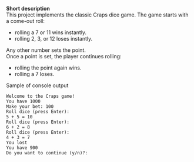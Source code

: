 **Short description**  
This project implements the classic Craps dice game. The game starts with a come-out roll:  
 - rolling a 7 or 11 wins instantly.  
 - rolling 2, 3, or 12 loses instantly.
   
Any other number sets the point.  
Once a point is set, the player continues rolling:  
 - rolling the point again wins.  
 - rolling a 7 loses.  

 Sample of console output
```
Welcome to the Craps game!
You have 1000
Make your bet: 100
Roll dice (press Enter):
5 + 5 = 10
Roll dice (press Enter):
6 + 2 = 8
Roll dice (press Enter):
4 + 3 = 7
You lost
You have 900
Do you want to continue (y/n)?: 
```
